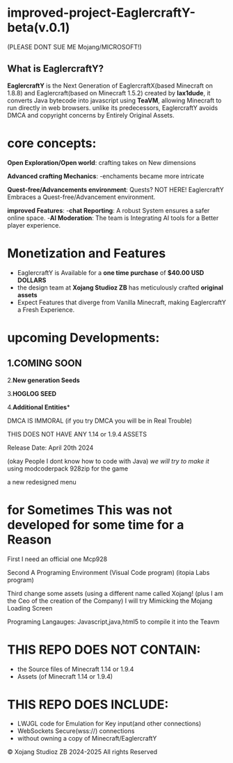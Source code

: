 # improved-project-EaglercraftY-beta(v.0.1)
(PLEASE DONT SUE ME Mojang/MICROSOFT!)

## What is EaglercraftY? 
**EaglercraftY** 
is the Next Generation of EaglercraftX(based Minecraft on 1.8.8) and Eaglercraft(based on Minecraft 1.5.2)
created by **lax1dude**, it converts Java bytecode into javascript using **TeaVM**, allowing Minecraft to run directly in web browsers.
unlike its predecessors, EaglercraftY avoids DMCA and copyright concerns by Entirely Original Assets.


# core concepts:
**Open Exploration/Open world**: crafting takes on New dimensions

**Advanced crafting Mechanics**: -enchaments became more intricate

**Quest-free/Advancements environment**: Quests? NOT HERE! EaglercraftY Embraces a Quest-free/Advancement environment.
 
**improved Features**:
-**chat Reporting**: A robust System ensures a safer online space.
-**AI Moderation**: The team is Integrating AI tools for a Better player experience.



# Monetization and Features
- EaglercraftY is Available for a **one time purchase** of **$40.00 USD DOLLARS**
- the design team at **Xojang Studioz ZB** has meticulously crafted **original assets**
- Expect Features that diverge from Vanilla Minecraft, making EaglercraftY a Fresh Experience.



# upcoming Developments:
1.**COMING SOON**
- 
2.**New generation Seeds**

3.**HOGLOG SEED**

4.**Additional Entities***













DMCA IS IMMORAL (if you try DMCA you will be in Real Trouble)

THIS DOES NOT HAVE ANY 1.14 or 1.9.4 ASSETS











Release Date: April  20th 2024

(okay People I dont know how to code with Java)
*we will try to make it*
using modcoderpack 928zip for the game 

a new redesigned menu



# for Sometimes This was not developed for some time for a Reason
First I need an official one Mcp928

Second A Programing Environment (Visual Code program) (itopia Labs program)

Third change some assets (using a different name called Xojang! (plus I am the Ceo of the creation of the Company)
I will try Mimicking the Mojang Loading Screen 

Programing Langauges:
Javascript,java,html5
to compile it into the Teavm





# THIS REPO DOES NOT CONTAIN:
- the Source files of Minecraft 1.14 or 1.9.4
- Assets (of Minecraft  1.14 or 1.9.4)


# THIS REPO DOES INCLUDE:
- LWJGL code for Emulation for Key input(and other connections)
- WebSockets Secure(wss://) connections
- without owning a copy of Minecraft/EaglercraftY


© Xojang Studioz ZB 2024-2025 All rights Reserved 
